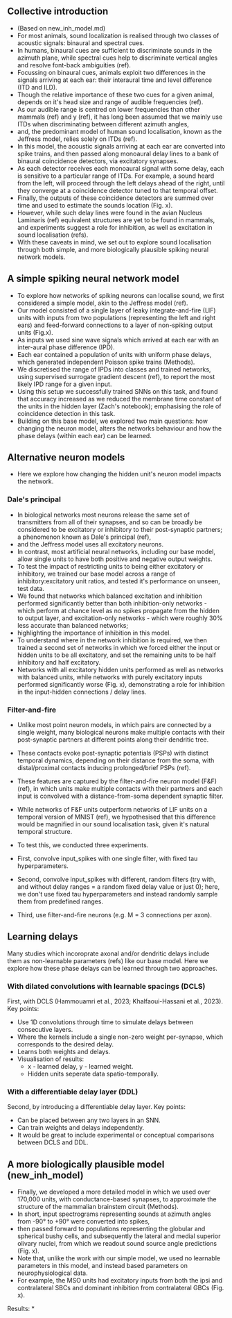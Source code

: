 ## Collective introduction 

* (Based on new_inh_model.md)
* For most animals, sound localization is realised through two classes of acoustic signals: binaural and spectral cues. 
* In humans, binaural cues are sufficient to discriminate sounds in the azimuth plane, while spectral cues help to discriminate vertical angles and resolve font-back ambiguities (ref). 
* Focussing on binaural cues, animals exploit two differences in the signals arriving at each ear: their interaural time and level difference (ITD and ILD).
* Though the relative importance of these two cues for a given animal, depends on it's head size and range of audible frequencies (ref). 
* As our audible range is centred on lower frequencies than other mammals (ref) and y (ref), it has long been assumed that we mainly use ITDs when discriminating between different azimuth angles, 
* and, the predominant model of human sound localisation, known as the Jeffress model, relies solely on ITDs (ref).
* In this model, the acoustic signals arriving at each ear are converted into spike trains, and then passed along monoaural delay lines to a bank of binaural coincidence detectors, via excitatory synapses.
* As each detector receives each monoaural signal with some delay, each is sensitive to a particular range of ITDs. For example, a sound heard from the left, will proceed through the left delays ahead of the right, until they converge at a coincidence detector tuned to that temporal offset.  
* Finally, the outputs of these coincidence detectors are summed over time and used to estimate the sounds location (Fig. x). 
* However, while such delay lines were found in the avian Nucleus Laminaris (ref) equivalent structures are yet to be found in mammals, and experiments suggest a role for inhibition, as well as excitation in sound localisation (refs).  
* With these caveats in mind, we set out to explore sound localisation through both simple, and more biologically plausible spiking neural network models.  

## A simple spiking neural network model
* To explore how networks of spiking neurons can localise sound, we first considered a simple model, akin to the Jeffress model (ref).
* Our model consisted of a single layer of leaky integrate-and-fire (LIF) units with inputs from two populations (representing the left and right ears) and feed-forward connections to a layer of non-spiking output units (Fig.x).
* As inputs we used sine wave signals which arrived at each ear with an inter-aural phase difference (IPD).
* Each ear contained a population of units with uniform phase delays, which generated independent Poisson spike trains (Methods).
* We discretised the range of IPDs into classes and trained networks, using supervised surrogate gradient descent (ref), to report the most likely IPD range for a given input.
* Using this setup we successfully trained SNNs on this task, and found that accuracy increased as we reduced the membrane time constant of the units in the hidden layer (Zach's notebook); emphasising the role of coincidence detection in this task. 
* Building on this base model, we explored two main questions: how changing the neuron model, alters the networks behaviour and how the phase delays (within each ear) can be learned. 
    
## Alternative neuron models  
* Here we explore how changing the hidden unit's neuron model impacts the network. 

### Dale's principal 
* In biological networks most neurons release the same set of transmitters from all of their synapses, and so can be broadly be considered to be excitatory or inhibitory to their post-synaptic partners; a phenomenon known as Dale's principal (ref), 
* and the Jeffress model uses all excitatory neurons.  
* In contrast, most artificial neural networks, including our base model, allow single units to have both positive and negative output weights.
* To test the impact of restricting units to being either excitatory or inhibitory, we trained our base model across a range of inhibitory:excitatory unit ratios, and tested it's performance on unseen, test data. 
* We found that networks which balanced excitation and inhibition performed significantly better than both inhibition-only networks - which perform at chance level as no spikes propagate from the hidden to output layer, and excitation-only networks - which were roughly 30% less accurate than balanced networks; 
* highlighting the importance of inhibition in this model.  
* To understand where in the network inhibition is required, we then trained a second set of networks in which we forced either the input or hidden units to be all excitatory, and set the remaining units to be half inhibitory and half excitatory.
* Networks with all excitatory hidden units performed as well as networks with balanced units, while networks with purely excitatory inputs performed significantly worse (Fig. x), demonstrating a role for inhibition in the input-hidden connections / delay lines.    

### Filter-and-fire 
* Unlike most point neuron models, in which pairs are connected by a single weight, many biological neurons make multiple contacts with their post-synaptic partners at different points along their dendritic tree.
* These contacts evoke post-synaptic potentials (PSPs) with distinct temporal dynamics, depending on their distance from the soma, with distal/proximal contacts inducing prolonged/brief PSPs (ref).
* These features are captured by the filter-and-fire neuron model (F&F) (ref), in which units make multiple contacts with their partners and each input is convolved with a distance-from-soma dependent synaptic filter.  
* While networks of F&F units outperform networks of LIF units on a temporal version of MNIST (ref), we hypothesised that this difference would be magnified in our sound localisation task, given it's natural temporal structure. 

* To test this, we conducted three experiments. 
* First, convolve input_spikes with one single filter, with fixed tau hyperparameters. 
* Second, convolve input_spikes with different, random filters (try with, and without delay ranges = a random fixed delay value or just 0); here, we don't use fixed tau hyperparameters and instead randomly sample them from predefined ranges.
* Third, use filter-and-fire neurons (e.g. M = 3 connections per axon). 

## Learning delays 
Many studies which incoroprate axonal and/or dendritic delays include them as non-learnable parameters (refs) like our base model. Here we explore how these phase delays can be learned through two approaches.

### With dilated convolutions with learnable spacings (DCLS)
First, with DCLS (Hammouamri et al., 2023; Khalfaoui-Hassani et al., 2023).
Key points: 
* Use 1D convolutions through time to simulate delays between consecutive layers.
* Where the kernels include a single non-zero weight per-synapse, which corresponds to the desired delay.  
* Learns both weights and delays. 
* Visualisation of results: 
    * x - learned delay, y - learned weight.
    * Hidden units seperate data spatio-temporally. 

### With a differentiable delay layer (DDL)
Second, by introducing a differentiable delay layer.
Key points: 
* Can be placed between any two layers in an SNN.  
* Can train weights and delays independently. 
* It would be great to include experimental or conceptual comparisons between DCLS and DDL. 

## A more biologically plausible model (new_inh_model)
* Finally, we developed a more detailed model in which we used over 170,000 units, with conductance-based synapses, to approximate the structure of the mammalian brainstem circuit (Methods).
* In short, input spectrograms representing sounds at azimuth angles from -90° to +90° were converted into spikes,
* then passed forward to populations representing the globular and spherical bushy cells, and subsequently the lateral and medial superior olivary nuclei, from which we readout sound source angle predictions (Fig. x). 
* Note that, unlike the work with our simple model, we used no learnable parameters in this model, and instead based parameters on neurophysiological data. 
* For example, the MSO units had excitatory inputs from both the ipsi and contralateral SBCs and dominant inhibition from contralateral GBCs (Fig. x).  

Results: 
* 

